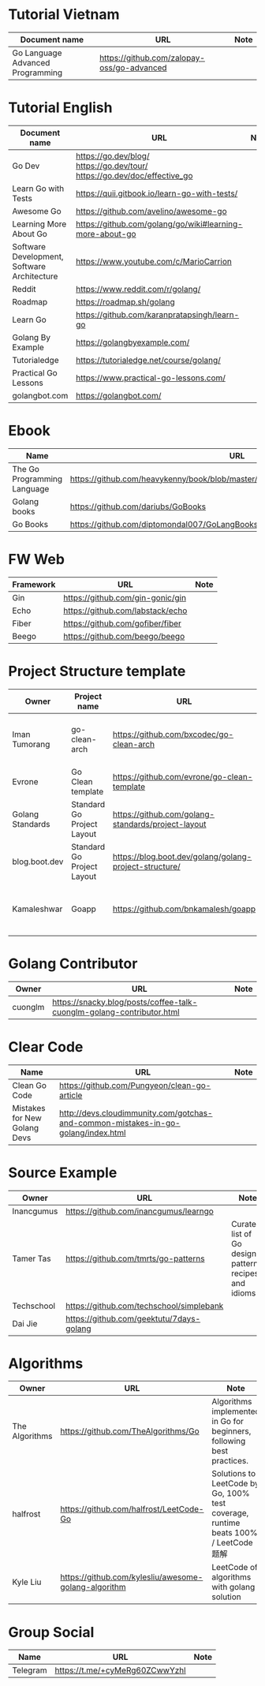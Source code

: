 # Tutorial Vietnam 

Document name | URL | Note
--- | --- | --- |
Go Language Advanced Programming | https://github.com/zalopay-oss/go-advanced | |

# Tutorial English
Document name | URL | Note
--- | --- | --- |
Go Dev | https://go.dev/blog/ <br/> https://go.dev/tour/ <br> https://go.dev/doc/effective_go | |
Learn Go with Tests | https://quii.gitbook.io/learn-go-with-tests/| |
Awesome Go | https://github.com/avelino/awesome-go | |
Learning More About Go | https://github.com/golang/go/wiki#learning-more-about-go | |
Software Development, Software Architecture | https://www.youtube.com/c/MarioCarrion | |
Reddit | https://www.reddit.com/r/golang/ | |
Roadmap | https://roadmap.sh/golang | |
Learn Go | https://github.com/karanpratapsingh/learn-go | |
Golang By Example | https://golangbyexample.com/ | |
Tutorialedge | https://tutorialedge.net/course/golang/ | |
Practical Go Lessons | https://www.practical-go-lessons.com/ | |
golangbot.com | https://golangbot.com/ | |



# Ebook
Name | URL | Source
--- | --- | --- |
The Go Programming Language | https://github.com/heavykenny/book/blob/master/Go/The.Go.Programming.Language.pdf | https://github.com/adonovan/gopl.io |
Golang books | https://github.com/dariubs/GoBooks | |
Go Books | https://github.com/diptomondal007/GoLangBooks | |


# FW Web

Framework | URL | Note 
--- | --- | --- | 
Gin | https://github.com/gin-gonic/gin | |
Echo | https://github.com/labstack/echo | |
Fiber | https://github.com/gofiber/fiber | |
Beego | https://github.com/beego/beego | |

# Project Structure template

Owner | Project name | URL | Note 
--- | --- | --- | --- |
 | Iman Tumorang | go-clean-arch | https://github.com/bxcodec/go-clean-arch | Go (Golang) Clean Architecture based on Reading Uncle Bob's Clean Architecture |
 | Evrone | Go Clean template | https://github.com/evrone/go-clean-template | Clean Architecture template for Golang services |
 | Golang Standards | Standard Go Project Layout | https://github.com/golang-standards/project-layout | |
 | blog.boot.dev | Standard Go Project Layout | https://blog.boot.dev/golang/golang-project-structure/ | |
 | Kamaleshwar | Goapp | https://github.com/bnkamalesh/goapp | An opinionated guideline to structure & develop a Go web application/service |

# Golang Contributor

Owner | URL | Note
--- | --- | --- |
| cuonglm | https://snacky.blog/posts/coffee-talk-cuonglm-golang-contributor.html | |

# Clear Code

Name | URL | Note
--- | --- | --- |
| Clean Go Code | https://github.com/Pungyeon/clean-go-article | |
| Mistakes for New Golang Devs | http://devs.cloudimmunity.com/gotchas-and-common-mistakes-in-go-golang/index.html | |
 
# Source Example

Owner | URL | Note
--- | --- | --- |
| Inancgumus | https://github.com/inancgumus/learngo | |
| Tamer Tas | https://github.com/tmrts/go-patterns | Curated list of Go design patterns, recipes and idioms |
| Techschool | https://github.com/techschool/simplebank | |
| Dai Jie | https://github.com/geektutu/7days-golang | |

# Algorithms

Owner | URL | Note
--- | --- | --- |
| The Algorithms | https://github.com/TheAlgorithms/Go | Algorithms implemented in Go for beginners, following best practices. |
| halfrost | https://github.com/halfrost/LeetCode-Go | Solutions to LeetCode by Go, 100% test coverage, runtime beats 100% / LeetCode 题解 |
| Kyle Liu | https://github.com/kylesliu/awesome-golang-algorithm | LeetCode of algorithms with golang solution |


# Group Social
Name | URL | Note
--- | --- | --- |
| Telegram | https://t.me/+cyMeRg60ZCwwYzhl | |